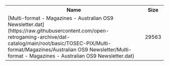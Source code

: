 <table>
<tr><th>Name</th><th>Size</th></tr>
<tr><td>
[Multi-format - Magazines - Australian OS9 Newsletter.dat](https://raw.githubusercontent.com/open-retrogaming-archive/dat-catalog/main/root/basic/TOSEC-PIX/Multi-format/Magazines/Australian OS9 Newsletter/Multi-format - Magazines - Australian OS9 Newsletter.dat)
</td><td>29563</td></tr>
</table>
